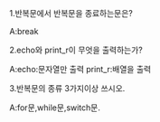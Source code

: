 1.반복문에서 반복문을 종료하는문은?

A:break

2.echo와 print_r이 무엇을 출력하는가?
    

A:echo:문자열만 출력 print_r:배열을 출력

3.반복문의 종류 3가지이상 쓰시오.

A:for문,while문,switch문.